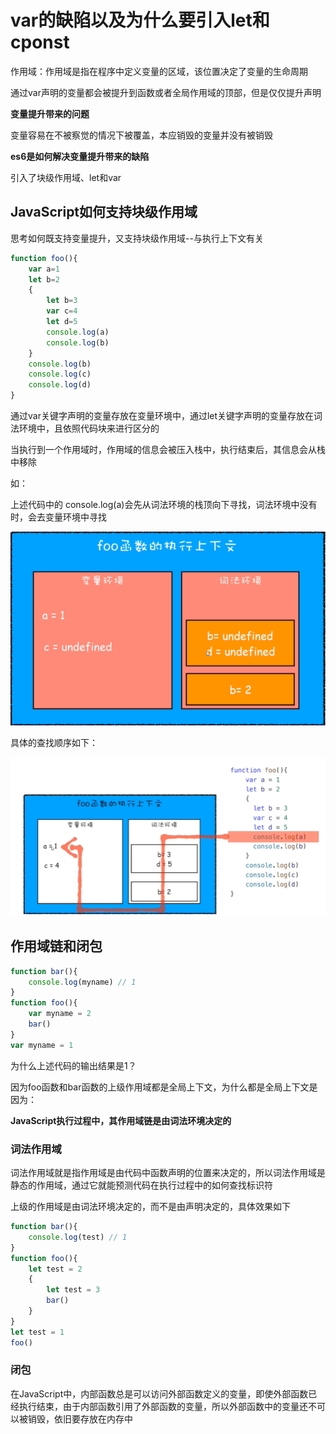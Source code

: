 # var的缺陷以及为什么要引入let和cponst

作用域：作用域是指在程序中定义变量的区域，该位置决定了变量的生命周期

通过var声明的变量都会被提升到函数或者全局作用域的顶部，但是仅仅提升声明

**变量提升带来的问题**

变量容易在不被察觉的情况下被覆盖，本应销毁的变量并没有被销毁

**es6是如何解决变量提升带来的缺陷**

引入了块级作用域、let和var

## JavaScript如何支持块级作用域

思考如何既支持变量提升，又支持块级作用域--与执行上下文有关

```javascript
function foo(){
    var a=1
    let b=2
    {
        let b=3
        var c=4
        let d=5
        console.log(a)
        console.log(b)
    }
    console.log(b)
    console.log(c)
    console.log(d)
}
```

通过var关键字声明的变量存放在变量环境中，通过let关键字声明的变量存放在词法环境中，且依照代码块来进行区分的

当执行到一个作用域时，作用域的信息会被压入栈中，执行结束后，其信息会从栈中移除

如：

上述代码中的 console.log(a)会先从词法环境的栈顶向下寻找，词法环境中没有时，会去变量环境中寻找

![](../../assets/browserPrinciple/10.png)

具体的查找顺序如下：

![](../../assets/browserPrinciple/11.png)

## 作用域链和闭包

```javascript
function bar(){
    console.log(myname) // 1
}
function foo(){
    var myname = 2
    bar()
}
var myname = 1
```

为什么上述代码的输出结果是1？

因为foo函数和bar函数的上级作用域都是全局上下文，为什么都是全局上下文是因为：

**JavaScript执行过程中，其作用域链是由词法环境决定的**

### 词法作用域

词法作用域就是指作用域是由代码中函数声明的位置来决定的，所以词法作用域是静态的作用域，通过它就能预测代码在执行过程中的如何查找标识符

上级的作用域是由词法环境决定的，而不是由声明决定的，具体效果如下

```javascript
function bar(){
    console.log(test) // 1
}
function foo(){
    let test = 2
    {
        let test = 3
    	bar()
    }
}
let test = 1
foo()
```

### 闭包

在JavaScript中，内部函数总是可以访问外部函数定义的变量，即使外部函数已经执行结束，由于内部函数引用了外部函数的变量，所以外部函数中的变量还不可以被销毁，依旧要存放在内存中